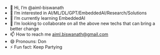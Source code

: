 - 👋 Hi, I’m @aiml-biswanath
- 👀 I’m interested in AI/ML/DL/GPT/EmbeddedAI/Research/Solutions
- 🌱 I’m currently learning EmbeddedAI
- 💞️ I’m looking to collaborate on all the above new techs that can bring a better change
- 📫 How to reach me aiml.biswanath@gmail.com
- 😄 Pronouns: Don
- ⚡ Fun fact: Keep Partying

<!---
aiml-biswanath/aiml-biswanath is a ✨ special ✨ repository because its `README.md` (this file) appears on your GitHub profile.
You can click the Preview link to take a look at your changes.
--->
